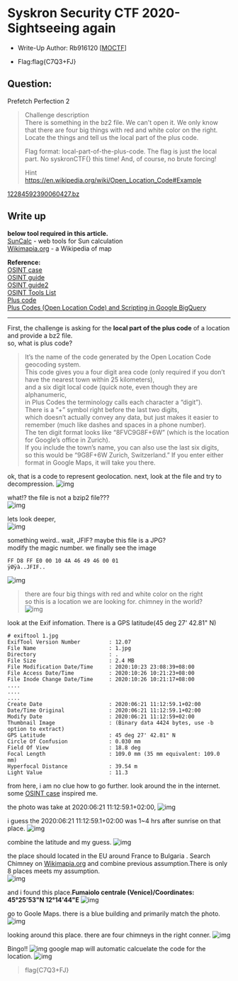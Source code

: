 # Syskron Security CTF 2020- Sightseeing again

- Write-Up Author: Rb916120 \[[MOCTF](https://www.facebook.com/MOCSCTF)\]

- Flag:flag{C7Q3+FJ}

## **Question:**
Prefetch Perfection 2

>Challenge description  
>There is something in the bz2 file. We can't open it. We only know that there are four big things with red and white color on the right. Locate the things and tell us the local part of the plus code.  
>
>Flag format: local-part-of-the-plus-code. The flag is just the local part. No syskronCTF{} this time! And, of course, no brute forcing!  
>
>Hint  
>https://en.wikipedia.org/wiki/Open_Location_Code#Example  

[12284592390060427.bz](./12284592390060427.bz)

## Write up
**below tool required in this article.**  
[SunCalc](http://suncalc.net/) - web tools for Sun calculation  
[Wikimapia.org](http://wikimapia.org/) - a Wikipedia of map  

**Reference:**  
[OSINT case](https://haax.fr/en/writeups/osint-geoint/osint-flight-tracking-challenge/)  
[OSINT guide](https://stormctf.ninja/ctf/blog/stormctf/bellebytes-osint-guide)  
[OSINT guide2](https://stormctf.ninja/ctf/blog/stormctf/bellebytes-osint-guide)  
[OSINT Tools List](https://www.aware-online.com/en/osint-tools/geolocation-tools/)  
[Plus code](https://maps.google.com/pluscodes/)  
[Plus Codes (Open Location Code) and Scripting in Google BigQuery](https://towardsdatascience.com/plus-codes-open-location-code-and-scripting-in-google-bigquery-30b7278f3495)  

---

First, the challenge is asking for the **local part of the plus code** of a location and provide a bz2 file.  
so, what is plus code?  

>It’s the name of the code generated by the Open Location Code geocoding system.  
>This code gives you a four digit area code (only required if you don’t have the nearest town within 25 kilometers),  
>and a six digit local code (quick note, even though they are alphanumeric,  
>in Plus Codes the terminology calls each character a “digit”).  
>There is a “+” symbol right before the last two digits,  
>which doesn’t actually convey any data, but just makes it easier to remember (much like dashes and spaces in a phone number).   
>The ten digit format looks like “8FVC9G8F+6W” (which is the location for Google’s office in Zurich).  
>If you include the town’s name, you can also use the last six digits,  
>so this would be “9G8F+6W Zurich, Switzerland.” If you enter either format in Google Maps, it will take you there.

ok, that is a code to represent geolocation.
next, look at the file and try to decompression.
![img](./img/1.PNG)  

what!? the file is not a bzip2 file???  
![img](./img/2.PNG)

lets look deeper,  
![img](./img/3.PNG)  


something weird.. wait, JFIF? maybe this file is a JPG?  
modify the magic number. we finally see the image
```
FF D8 FF E0 00 10 4A 46 49 46 00 01
ÿØÿà..JFIF..
```  
![img](./img/4.PNG)  

>there are four big things with red and white color on the right  
so this is a location we are looking for. chimney in the world?  
![img](./img/Sightseeingagain.jpg)

look at the Exif infomation. There is a GPS latitude\(45 deg 27' 42.81" N\)
```
# exiftool 1.jpg
ExifTool Version Number         : 12.07
File Name                       : 1.jpg
Directory                       : .
File Size                       : 2.4 MB
File Modification Date/Time     : 2020:10:23 23:08:39+08:00
File Access Date/Time           : 2020:10:26 10:21:23+08:00
File Inode Change Date/Time     : 2020:10:26 10:21:17+08:00
....
....
....
Create Date                     : 2020:06:21 11:12:59.1+02:00
Date/Time Original              : 2020:06:21 11:12:59.1+02:00
Modify Date                     : 2020:06:21 11:12:59+02:00
Thumbnail Image                 : (Binary data 4424 bytes, use -b option to extract)
GPS Latitude                    : 45 deg 27' 42.81" N
Circle Of Confusion             : 0.030 mm
Field Of View                   : 18.8 deg
Focal Length                    : 109.0 mm (35 mm equivalent: 109.0 mm)
Hyperfocal Distance             : 39.54 m
Light Value                     : 11.3
```

from here, i am no clue how to go further. look around the in the internet.
some [OSINT case](https://haax.fr/en/writeups/osint-geoint/osint-flight-tracking-challenge/) inspired me.

the photo was take at 2020:06:21 11:12:59.1+02:00,
![img](./img/5.PNG)  

i guess the 2020:06:21 11:12:59.1+02:00 was 1~4 hrs after sunrise on that place.
![img](./img/6.PNG)  

combine the latitude and my guess.
![img](./img/7.PNG)  

the place should located in the EU around France to Bulgaria .
Search Chimney on [Wikimapia.org](http://wikimapia.org/#lang=en&lat=45.614037&lon=15.249023&z=5&m=w&tag=148) and combine previous assumption.There is only 8 places meets my assumption.  
![img](./img/8.png)  

and i found this place.**Fumaiolo centrale (Venice)/Coordinates:  45°25'53"N 12°14'44"E**
![img](./img/9.PNG)  

go to Goole Maps. there is a blue building and primarily match the photo.
![img](./img/10.PNG)  

looking around this place. there are four chimneys in the right conner.
![img](./img/11.PNG)  

Bingo!!
![img](./img/12.PNG)
google map will automatic calcuelate the code for the location.
![img](./img/13.PNG)

>flag{C7Q3+FJ}

